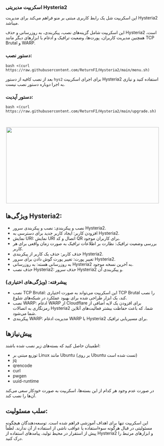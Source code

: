 ### اسکریپت مدیریتی Hysteria2

این اسکریپت شل یک رابط کاربری مبتنی بر منو فراهم می‌کند برای مدیریت Hysteria2 میباشد.

این اسکریپت شامل گزینه‌های نصب، پیکربندی، به روزرسانی و حذف Hysteria2 است، همچنین مدیریت کاربران، پورت‌ها، وضعیت ترافیک و ادغام با ابزارهای دیگر مانند TCP Brutal و WARP.

### دستور نصب:

```shell
bash <(curl https://raw.githubusercontent.com/ReturnFI/Hysteria2/main/menu.sh)
```
بعد از نصب کافیه از دستور `hys2`  برای اجرای اسکریپت Hysteria2 استفاده کنید و نیازی به اجرا دوباره دستور نصب نیست.

### دستور آپدیت:
```shell
bash <(curl https://raw.githubusercontent.com/ReturnFI/Hysteria2/main/upgrade.sh)
```

<br />
<p align="center">
<img src="https://github.com/ReturnFI/Hysteria2/assets/151555003/b1c7ab9f-7887-46fd-8e13-a7bfe9bf5990" width="500" height="250">
<p/>

## ویژگی‌ها Hysteria2:

- نصب و پیکربندی: نصب و پیکربندی سرور Hysteria2.
- افزودن کاربر: ایجاد کاربر جدید برای دسترسی به Hysteria2.
- نمایش URI: نمایش URI اتصال و کد QR برای کاربران موجود.
- بررسی وضعیت ترافیک: نظارت بر اطلاعات ترافیک به صورت زمان واقعی برای هر کاربر.
- حذف کاربر: حذف یک کاربر از پیکربندی Hysteria2.
- تغییر پورت: تغییر پورت‌ گوش‌ دادن برای سرور Hysteria2.
- به روزرسانی هسته: به روزرسانی Hysteria2 به آخرین نسخه موجود.
- حذف نصب Hysteria2: حذف سرور Hysteria2 و پیکربندی آن.
  
### پیشرفته: (ویژگی‌های اختیاری)
- نصب TCP Brutal: این اسکریپت می‌تواند به صورت اختیاری TCP Brutal را نصب کند، یک ابزار طراحی شده برای بهبود عملکرد در شبکه‌های شلوغ.
- نصب WARP: ادغام WARP از Cloudflare برای افزودن یک لایه اضافی از رمزنگاری به اتصالات Hysteria2 شما، که باعث حفاظت بیشتر فعالیت‌های آنلاین شما می‌شود.
- پیکربندی WARP: مدیریت ادغام WARP با Hysteria2 برای مسیریابی ترافیک.

## پیش‌نیازها
اطمینان حاصل کنید که بسته‌های زیر نصب شده باشند:

- توزیع مبتنی بر Linux مانند Ubuntu (بر روی Ubuntu تست شده است)
- jq
- qrencode
- curl
- pwgen
- uuid-runtime

در صورت عدم وجود هر کدام از این بسته‌ها، اسکریپت به صورت خودکار سعی می‌کند آن‌ها را نصب کند.

## سلب مسئولیت:
این اسکریپت تنها برای اهداف آموزشی فراهم شده است. توسعه‌دهندگان هیچگونه مسئولیتی در قبال هرگونه سوءاستفاده یا عواقب ناشی از استفاده از آن ندارند. لطفاً پیش از استقرار در محیط تولید، پیامدهای استفاده از Hysteria2 و ابزارهای مرتبط را درک کنید.
